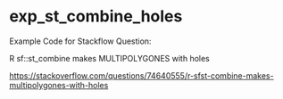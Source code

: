 # exp_st_combine_holes

Example Code for Stackflow Question:

R sf::st_combine makes MULTIPOLYGONES with holes

https://stackoverflow.com/questions/74640555/r-sfst-combine-makes-multipolygones-with-holes
